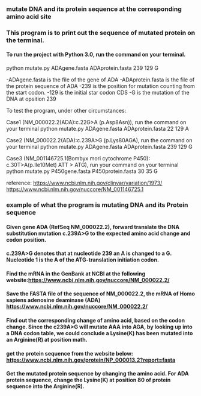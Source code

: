 ### mutate DNA and its protein sequence at the corresponding amino acid site

### This program is to print out the sequence of mutated protein on the terminal.

#### To run the project with Python 3.0, run the command on your terminal.
python mutate.py ADAgene.fasta ADAprotein.fasta 239 129 G

-ADAgene.fasta is the file of the gene of ADA
-ADAprotein.fasta is the file of the protein sequence of ADA
-239 is the position for mutation counting from the start codon.
-129 is the initial star codon CDS
-G is the mutation of the DNA at opsition 239

To test the program, under other circumstances:

Case1 (NM_000022.2(ADA):c.22G>A (p.Asp8Asn)), run the command on your terminal
python mutate.py ADAgene.fasta ADAprotein.fasta 22 129 A

Case2 (NM_000022.2(ADA):c.239A>G (p.Lys80AGA), run the command on your terminal
python mutate.py ADAgene.fasta ADAprotein.fasta 239 129 G

Case3 (NM_001146725.1(Bombyx mori cytochrome P450): c.30T>A(p.Ile10Met) ATT > ATG), run your command on your terminal 
python mutate.py P450gene.fasta P450protein.fasta 30 35 G 

reference:
https://www.ncbi.nlm.nih.gov/clinvar/variation/1973/
https://www.ncbi.nlm.nih.gov/nuccore/NM_001146725.1

### example of what the program is mutating DNA and its Protein sequence
#### Given gene ADA (RefSeq NM_000022.2), forward translate the DNA substitution mutation c.239A>G to the expected amino acid change and codon position.
#### c.239A>G denotes that at nucleotide 239 an A is changed to a G. Nucleotide 1 is the A of the ATG-translation initiation codon.

#### Find the mRNA in the GenBank at NCBI at the following website:https://www.ncbi.nlm.nih.gov/nuccore/NM_000022.2/
#### Save the FASTA file of the sequence of NM_000022.2, the mRNA of Homo sapiens adenosine deaminase (ADA) https://www.ncbi.nlm.nih.gov/nuccore/NM_000022.2/

#### Find out the corresponding change of amino acid, based on the codon change. Since the c239A>G will mutate AAA into AGA, by looking up into a DNA codon table, we could conclude a Lysine(K) has been mutated into an Arginine(R) at position math.

#### get the protein sequence from the website below: https://www.ncbi.nlm.nih.gov/protein/NP_000013.2?report=fasta

#### Get the mutated protein sequence by changing the amino acid. For ADA protein sequence, change the Lysine(K) at position 80 of protein sequence into the Arginine(R).
